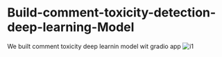 # Build-comment-toxicity-detection-deep-learning-Model
We built  comment toxicity deep learnin model wit gradio app
![i1](https://user-images.githubusercontent.com/114361815/222891283-9e7dd6cd-884b-4f98-8e9a-0242f2054321.png)

